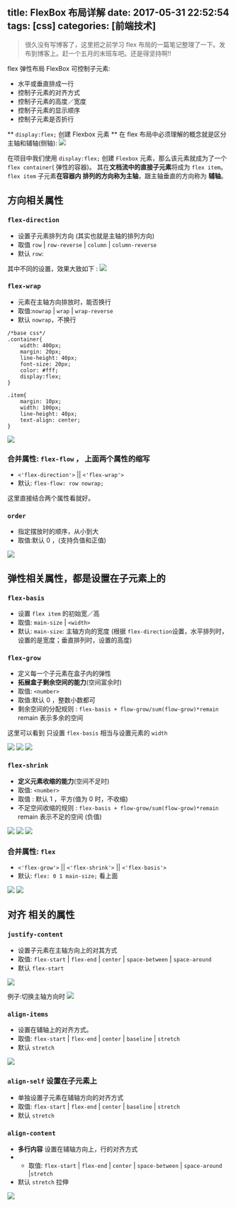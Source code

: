 title: FlexBox 布局详解
date: 2017-05-31 22:52:54
tags: [css]
categories: [前端技术]
---
> 很久没有写博客了，这里把之前学习 flex 布局的一篇笔记整理了一下。发布到博客上。赶一个五月的末班车吧。还是得坚持啊!!

flex 弹性布局
FlexBox 可控制子元素:
- 水平或垂直排成一行
- 控制子元素的对齐方式
- 控制子元素的高度／宽度
- 控制子元素的显示顺序
- 控制子元素是否折行

** `display:flex;` 创建  Flexbox 元素 **
在 flex 布局中必须理解的概念就是区分主轴和辅轴(侧轴):
![](https://ws1.sinaimg.cn/large/82d12951gy1fg4x85jz1oj21420ei0ty.jpg)
<!--more-->

在项目中我们使用 `display:flex;` 创建  `Flexbox` 元素，那么该元素就成为了一个 `flex container`( 弹性的容器)。
其在**文档流中的直接子元素**将成为 `flex item`。
 `flex item` 子元素**在容器内 **排列的方向称为**主轴**，跟主轴垂直的方向称为 **辅轴**。

## 方向相关属性

### `flex-direction`

- 设置子元素排列方向 (其实也就是主轴的排列方向)
- 取值 `row` | `row-reverse` | `column` | `column-reverse`
- 默认 `row`: 

其中不同的设置，效果大致如下 : 
![](https://ws1.sinaimg.cn/large/82d12951gy1fg4x85yqm6j21dc0fs761.jpg)

###  `flex-wrap`

- 元素在主轴方向排放时，能否换行
- 取值:`nowrap` | `wrap` | `wrap-reverse`
- 默认 `nowrap`，不换行

```less
/*base css*/
.container{
    width: 400px;
    margin: 20px;
    line-height: 40px;
    font-size: 20px;
    color: #fff;
    display:flex;
}

.item{
    margin: 10px;
    width: 100px;
    line-height: 40px;
    text-align: center;
}
```

![](https://ws1.sinaimg.cn/large/82d12951gy1fg4x88k4xfj21ci0koah7.jpg)

### 合并属性: `flex-flow` ， 上面两个属性的缩写
- `<'flex-direction'>` ||  `<'flex-wrap'>`
- 默认:  `flex-flow: row nowrap;`

这里直接结合两个属性看就好。

###  `order`

- 指定摆放时的顺序，从小到大
- 取值:默认 0 ，(支持负值和正值)

![](https://ws1.sinaimg.cn/large/82d12951gy1fg4x86pdw6j215c0eojv0.jpg)

## 弹性相关属性，都是设置在子元素上的

### `flex-basis` 

- 设置 `flex item` 的初始宽／高
- 取值: `main-size` | `<width>`
- 默认: `main-size`: 主轴方向的宽度 (根据 `flex-direction`设置，水平排列时，设置的是宽度；垂直排列时，设置的高度)

### `flex-grow` 

- 定义每一个子元素在盒子内的弹性
- **拓展盒子剩余空间的能力**(空间富余时)
- 取值: `<number>`
- 取值:默认 0 ，整数小数都可
- 剩余空间的分配规则 : `flex-basis + flow-grow/sum(flow-grow)*remain` remain 表示多余的空间

这里可以看到 只设置 `flex-basis` 相当与设置元素的 `width`

![](https://ws1.sinaimg.cn/large/82d12951gy1fg4x87orwsj21oo0i6tdg.jpg)
![](https://ws1.sinaimg.cn/large/82d12951gy1fg4x89zp9dj21pg0i8tdl.jpg)
![](https://ws1.sinaimg.cn/large/82d12951gy1fg4x894rf9j21os0heq7w.jpg)

### `flex-shrink` 

- **定义元素收缩的能力**(空间不足时)
- 取值: `<number>`
- 取值 : 默认 1  ，平方(值为 0 时，不收缩)
- 不足空间收缩的规则 : `flex-basis + flow-grow/sum(flow-grow)*remain` remain 表示不足的空间 (负值)

![](https://ws1.sinaimg.cn/large/82d12951gy1fg4x89licsj21jq0dm791.jpg)
![](https://ws1.sinaimg.cn/large/82d12951gy1fg4x88lxkpj21ou0esdkp.jpg)
![](https://ws1.sinaimg.cn/large/82d12951gy1fg4x8ab53yj21k00eadld.jpg)

### 合并属性:  `flex`

- `<'flex-grow'>` ||  `<'flex-shrink'>` ||  `<'flex-basis'>`
- 默认:  `flex: 0 1 main-size;` 看上面

![](https://ws1.sinaimg.cn/large/82d12951gy1fg4x8ahj86j21nm0jawjp.jpg)
![](https://ws1.sinaimg.cn/large/82d12951gy1fg4x8bk20gj21oq0jqgqz.jpg)

## 对齐 相关的属性

### `justify-content`

- 设置子元素在主轴方向上的对其方式
- 取值: `flex-start` | `flex-end` | `center` | `space-between` | `space-around`
- 默认 `flex-start` 

![](https://ws1.sinaimg.cn/large/82d12951gy1fg4x85umuij20u00wcwid.jpg)

例子:切换主轴方向时
![](https://ws1.sinaimg.cn/large/82d12951gy1fg4x8bqzo7j214m0xcahf.jpg)


### `align-items`

- 设置在辅轴上的对齐方式。
- 取值: `flex-start` | `flex-end` | `center` | `baseline` | `stretch`
- 默认 `stretch` 

![](https://ws1.sinaimg.cn/large/82d12951gy1fg4x86vni3j20uc0xc78v.jpg)

### `align-self` 设置在子元素上

- 单独设置子元素在辅轴方向的对齐方式
- 取值: `flex-start` | `flex-end` | `center` | `baseline` | `stretch`
- 默认 `stretch` 

### `align-content`

- **多行内容** 设置在辅轴方向上，行的对齐方式
- - 取值: `flex-start` | `flex-end` | `center` | `space-between` |  `space-around` |`stretch`
- 默认 `stretch`  拉伸

![](https://ws1.sinaimg.cn/large/82d12951gy1fg4x86wizij20ta0x2jww.jpg)


